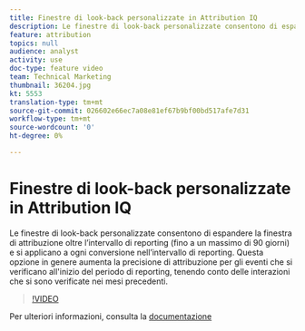 ```yaml
---
title: Finestre di look-back personalizzate in Attribution IQ
description: Le finestre di look-back personalizzate consentono di espandere la finestra di attribuzione oltre l’intervallo di reporting (fino a un massimo di 90 giorni) e si applicano a ogni conversione nell’intervallo di reporting. Questa opzione in genere aumenta la precisione di attribuzione per gli eventi che si verificano all'inizio del periodo di reporting, tenendo conto delle interazioni che si sono verificate nei mesi precedenti.
feature: attribution
topics: null
audience: analyst
activity: use
doc-type: feature video
team: Technical Marketing
thumbnail: 36204.jpg
kt: 5553
translation-type: tm+mt
source-git-commit: 026602e66ec7a08e81ef67b9bf00bd517afe7d31
workflow-type: tm+mt
source-wordcount: '0'
ht-degree: 0%

---
```



# Finestre di look-back personalizzate in Attribution IQ

Le finestre di look-back personalizzate consentono di espandere la finestra di attribuzione oltre l’intervallo di reporting (fino a un massimo di 90 giorni) e si applicano a ogni conversione nell’intervallo di reporting. Questa opzione in genere aumenta la precisione di attribuzione per gli eventi che si verificano all&#39;inizio del periodo di reporting, tenendo conto delle interazioni che si sono verificate nei mesi precedenti.

>[!VIDEO](https://video.tv.adobe.com/v/36204/?quality=12&learn=on)

Per ulteriori informazioni, consulta la [documentazione](https://docs.adobe.com/content/help/it-IT/analytics/analyze/analysis-workspace/attribution/models.html#lookback-windows)
